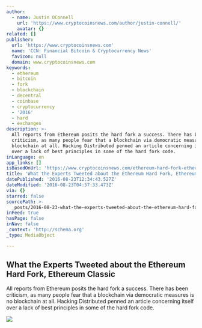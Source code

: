 ```yaml
---
author:
  - name: Justin OConnell
    url: 'https://www.cryptocoinsnews.com/author/justin-connell/'
    avatar: {}
related: []
publisher:
  url: 'https://www.cryptocoinsnews.com'
  name: 'CCN: Financial Bitcoin & Cryptocurrency News'
  favicon: null
  domain: www.cryptocoinsnews.com
keywords:
  - ethereum
  - bitcoin
  - fork
  - blockchain
  - decentral
  - coinbase
  - cryptocurrency
  - '2016'
  - hard
  - exchanges
description: >-
  All reports from Ethereum posits the hard fork a success. There has been
  criticism, as many people fear that a blockchain via democratic measures is no
  blockchain at all. Hacking Distributed penned an article concerning itself
  over a lack of best principles in some of the hard fork code.
inLanguage: en
app_links: []
isBasedOnUrl: 'https://www.cryptocoinsnews.com/ethereum-hard-fork-ethereum-classic-twitter/'
title: 'What the Experts Tweeted about the Ethereum Hard Fork, Ethereum Classic'
datePublished: '2016-08-23T12:34:43.527Z'
dateModified: '2016-08-23T04:57:33.473Z'
via: {}
starred: false
sourcePath: >-
  _posts/2016-08-23-what-the-experts-tweeted-about-the-ethereum-hard-fork-ether.md
inFeed: true
hasPage: false
inNav: false
_context: 'http://schema.org'
_type: MediaObject

---
```

<article style=""><h1>What the Experts Tweeted about the Ethereum Hard Fork, Ethereum Classic</h1><p>All reports from Ethereum posits the hard fork a success. There has been criticism, as many people fear that a blockchain via democratic measures is no blockchain at all. Hacking Distributed penned an article concerning itself over a lack of best principles in some of the hard fork code.</p><img src="https://www.cryptocoinsnews.com/wp-content/uploads/2016/07/Road-split-fork.jpg" /></article>